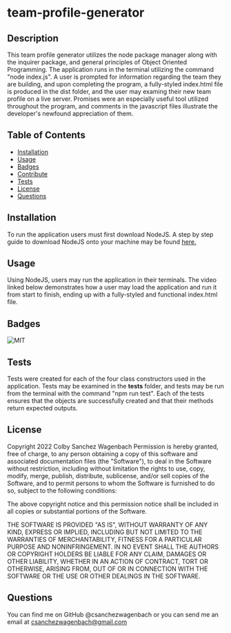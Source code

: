 # team-profile-generator

## Description
This team profile generator utilizes the node package manager along with the inquirer package, and general principles of Object Oriented Programming. The application runs in the terminal utilizing the command "node index.js". A user is prompted for information regarding the team they are building, and upon completing the program, a fully-styled index.html file is produced in the dist folder, and the user may examing their new team profile on a live server. Promises were an especially useful tool utilized throughout the program, and comments in the javascript files illustrate the developer's newfound appreciation of them.

## Table of Contents
- [Installation](#installation)
- [Usage](#usage)
- [Badges](#badges)
- [Contribute](#contribute)
- [Tests](#tests)
- [License](#license)
- [Questions](#questions)

## Installation
To run the application users must first download NodeJS. A step by step guide to download NodeJS onto your machine may be found [here.](https://coding-boot-camp.github.io/full-stack/nodejs/how-to-install-nodejs)

## Usage
Using NodeJS, users may run the application in their terminals. The video linked below demonstrates how a user may load the application and run it from start to finish, ending up with a fully-styled and functional index.html file.

## Badges
![MIT](https://img.shields.io/badge/License-MIT-yellow.svg)

## Tests
Tests were created for each of the four class constructors used in the application. Tests may be examined in the __tests__ folder, and tests may be run from the terminal with the command "npm run test". Each of the tests ensures that the objects are successfully created and that their methods return expected outputs.

## License 
Copyright 2022 Colby Sanchez Wagenbach
Permission is hereby granted, free of charge, to any person obtaining a copy of this software and associated documentation files (the "Software"), to deal in the Software without restriction, including without limitation the rights to use, copy, modify, merge, publish, distribute, sublicense, and/or sell copies of the Software, and to permit persons to whom the Software is furnished to do so, subject to the following conditions:

The above copyright notice and this permission notice shall be included in all copies or substantial portions of the Software.

THE SOFTWARE IS PROVIDED "AS IS", WITHOUT WARRANTY OF ANY KIND, EXPRESS OR IMPLIED, INCLUDING BUT NOT LIMITED TO THE WARRANTIES OF MERCHANTABILITY, FITNESS FOR A PARTICULAR PURPOSE AND NONINFRINGEMENT. IN NO EVENT SHALL THE AUTHORS OR COPYRIGHT HOLDERS BE LIABLE FOR ANY CLAIM, DAMAGES OR OTHER LIABILITY, WHETHER IN AN ACTION OF CONTRACT, TORT OR OTHERWISE, ARISING FROM, OUT OF OR IN CONNECTION WITH THE SOFTWARE OR THE USE OR OTHER DEALINGS IN THE SOFTWARE.
    
## Questions
You can find me on GitHub @csanchezwagenbach or you can send me an email at csanchezwagenbach@gmail.com
  
